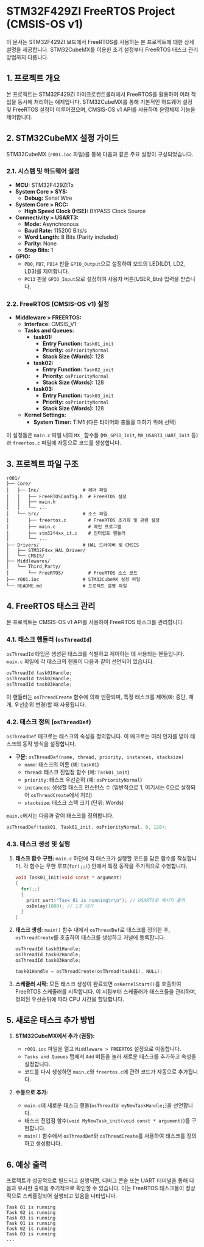 # STM32F429ZI FreeRTOS Project (CMSIS-OS v1)

이 문서는 STM32F429ZI 보드에서 FreeRTOS를 사용하는 본 프로젝트에 대한 상세 설명을 제공합니다. STM32CubeMX를 이용한 초기 설정부터 FreeRTOS 태스크 관리 방법까지 다룹니다.

## 1. 프로젝트 개요

본 프로젝트는 STM32F429ZI 마이크로컨트롤러에서 FreeRTOS를 활용하여 여러 작업을 동시에 처리하는 예제입니다. STM32CubeMX를 통해 기본적인 하드웨어 설정 및 FreeRTOS 설정이 이루어졌으며, CMSIS-OS v1 API를 사용하여 운영체제 기능을 제어합니다.

## 2. STM32CubeMX 설정 가이드

STM32CubeMX (`r001.ioc` 파일)를 통해 다음과 같은 주요 설정이 구성되었습니다.

### 2.1. 시스템 및 하드웨어 설정

- **MCU:** STM32F429ZITx
- **System Core > SYS:**
    - **Debug:** Serial Wire
- **System Core > RCC:**
    - **High Speed Clock (HSE):** BYPASS Clock Source
- **Connectivity > USART3:**
    - **Mode:** Asynchronous
    - **Baud Rate:** 115200 Bits/s
    - **Word Length:** 8 Bits (Parity included)
    - **Parity:** None
    - **Stop Bits:** 1
- **GPIO:**
    - `PB0`, `PB7`, `PB14` 핀을 `GPIO_Output`으로 설정하여 보드의 LED(LD1, LD2, LD3)를 제어합니다.
    - `PC13` 핀을 `GPIO_Input`으로 설정하여 사용자 버튼(USER_Btn) 입력을 받습니다.

### 2.2. FreeRTOS (CMSIS-OS v1) 설정

- **Middleware > FREERTOS:**
    - **Interface:** CMSIS_V1
    - **Tasks and Queues:**
        - **task01:**
            - **Entry Function:** `Task01_init`
            - **Priority:** `osPriorityNormal`
            - **Stack Size (Words):** 128
        - **task02:**
            - **Entry Function:** `Task02_init`
            - **Priority:** `osPriorityNormal`
            - **Stack Size (Words):** 128
        - **task03:**
            - **Entry Function:** `Task03_init`
            - **Priority:** `osPriorityNormal`
            - **Stack Size (Words):** 128
    - **Kernel Settings:**
        - **System Timer:** TIM1 (다른 타이머와 충돌을 피하기 위해 선택)

이 설정들은 `main.c` 파일 내의 `MX_` 함수들 (`MX_GPIO_Init`, `MX_USART3_UART_Init` 등)과 `freertos.c` 파일에 자동으로 코드를 생성합니다.

## 3. 프로젝트 파일 구조

```
r001/
├── Core/
│   ├── Inc/                # 헤더 파일
│   │   ├── FreeRTOSConfig.h  # FreeRTOS 설정
│   │   ├── main.h
│   │   └── ...
│   └── Src/                # 소스 파일
│       ├── freertos.c        # FreeRTOS 초기화 및 관련 설정
│       ├── main.c            # 메인 프로그램
│       ├── stm32f4xx_it.c    # 인터럽트 핸들러
│       └── ...
├── Drivers/                # HAL 드라이버 및 CMSIS
│   ├── STM32F4xx_HAL_Driver/
│   └── CMSIS/
├── Middlewares/
│   └── Third_Party/
│       └── FreeRTOS/         # FreeRTOS 소스 코드
├── r001.ioc                # STM32CubeMX 설정 파일
└── README.md               # 프로젝트 설명 파일
```

## 4. FreeRTOS 태스크 관리

본 프로젝트는 CMSIS-OS v1 API를 사용하여 FreeRTOS 태스크를 관리합니다.

### 4.1. 태스크 핸들러 (`osThreadId`)

`osThreadId` 타입은 생성된 태스크를 식별하고 제어하는 데 사용되는 핸들입니다. `main.c` 파일에 각 태스크의 핸들이 다음과 같이 선언되어 있습니다.

```c
osThreadId task01Handle;
osThreadId task02Handle;
osThreadId task03Handle;
```

이 핸들러는 `osThreadCreate` 함수에 의해 반환되며, 특정 태스크를 제어(예: 중단, 재개, 우선순위 변경)할 때 사용됩니다.

### 4.2. 태스크 정의 (`osThreadDef`)

`osThreadDef` 매크로는 태스크의 속성을 정의합니다. 이 매크로는 여러 인자를 받아 태스크의 동작 방식을 설정합니다.

- **구문:** `osThreadDef(name, thread, priority, instances, stacksize)`
    - `name`: 태스크의 이름 (예: `task01`)
    - `thread`: 태스크 진입점 함수 (예: `Task01_init`)
    - `priority`: 태스크 우선순위 (예: `osPriorityNormal`)
    - `instances`: 생성할 태스크 인스턴스 수 (일반적으로 1, 여기서는 0으로 설정되어 `osThreadCreate`에서 처리)
    - `stacksize`: 태스크 스택 크기 (단위: Words)

`main.c`에서는 다음과 같이 태스크를 정의합니다.

```c
osThreadDef(task01, Task01_init, osPriorityNormal, 0, 128);
```

### 4.3. 태스크 생성 및 실행

1.  **태스크 함수 구현:** `main.c` 하단에 각 태스크가 실행할 코드를 담은 함수를 작성합니다. 각 함수는 무한 루프(`for(;;)`) 안에서 특정 동작을 주기적으로 수행합니다.

    ```c
    void Task01_init(void const * argument)
    {
      for(;;)
      {
        print_uart("Task 01 is running\r\n"); // USART3로 메시지 출력
        osDelay(1000); // 1초 대기
      }
    }
    ```

2.  **태스크 생성:** `main()` 함수 내에서 `osThreadDef`로 태스크를 정의한 후, `osThreadCreate`를 호출하여 태스크를 생성하고 커널에 등록합니다.

    ```c
    osThreadId task01Handle;
    osThreadId task02Handle;
    osThreadId task03Handle;

    task01Handle = osThreadCreate(osThread(task01), NULL);
    ```

3.  **스케줄러 시작:** 모든 태스크 생성이 완료되면 `osKernelStart()`를 호출하여 FreeRTOS 스케줄러를 시작합니다. 이 시점부터 스케줄러가 태스크들을 관리하며, 정의된 우선순위에 따라 CPU 시간을 할당합니다.

## 5. 새로운 태스크 추가 방법

1.  **STM32CubeMX에서 추가 (권장):**
    - `r001.ioc` 파일을 열고 `Middleware > FREERTOS` 설정으로 이동합니다.
    - `Tasks and Queues` 탭에서 `Add` 버튼을 눌러 새로운 태스크를 추가하고 속성을 설정합니다.
    - 코드를 다시 생성하면 `main.c`와 `freertos.c`에 관련 코드가 자동으로 추가됩니다.

2.  **수동으로 추가:**
    - `main.c`에 새로운 태스크 핸들(`osThreadId myNewTaskHandle;`)을 선언합니다.
    - 태스크 진입점 함수(`void MyNewTask_init(void const * argument)`)를 구현합니다.
    - `main()` 함수에서 `osThreadDef`와 `osThreadCreate`를 사용하여 태스크를 정의하고 생성합니다.

## 6. 예상 출력

프로젝트가 성공적으로 빌드되고 실행되면, 디버그 콘솔 또는 UART 터미널을 통해 다음과 유사한 출력을 주기적으로 확인할 수 있습니다. 이는 FreeRTOS 태스크들이 정상적으로 스케줄링되어 실행되고 있음을 나타냅니다.

```
Task 01 is running
Task 02 is running
Task 03 is running
Task 01 is running
Task 02 is running
Task 03 is running
...
```

